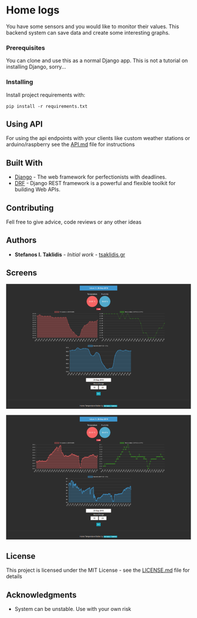# Home logs

You have some sensors and you would like to monitor their values. This backend system can save data and create some interesting graphs.

### Prerequisites

You can clone and use this as a normal Django app. This is not a tutorial on installing Django, sorry...


### Installing

Install project requirements with:

```
pip install -r requirements.txt
```

## Using API

For using the api endpoints with your clients like custom weather stations or arduino/raspberry see the [API.md](README_API.md) file for instructions

## Built With

* [Django](https://www.djangoproject.com/) - The web framework for perfectionists with deadlines.
* [DRF](https://www.django-rest-framework.org/) - Django REST framework is a powerful and flexible toolkit for building Web APIs.

## Contributing

Fell free to give advice, code reviews or any other ideas

## Authors

* **Stefanos I. Taklidis** - *Initial work* - [tsaklidis.gr](https://tsaklidis.gr)

## Screens

![](photo/main.png)

![](photo/range.png)

## License

This project is licensed under the MIT License - see the [LICENSE.md](LICENSE.md) file for details

## Acknowledgments

* System can be unstable. Use with your own risk


